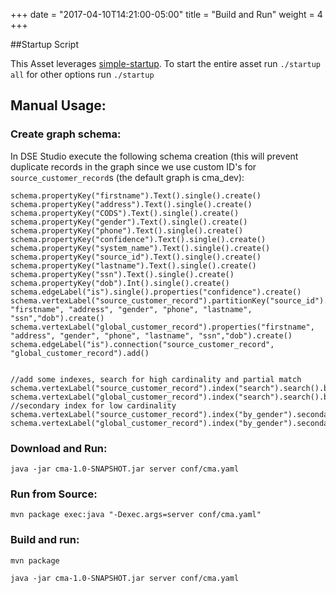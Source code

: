 +++
date = "2017-04-10T14:21:00-05:00"
title = "Build and Run"
weight =  4
+++

##Startup Script

This Asset leverages
[simple-startup](https://github.com/jshook/simple-startup). To start the entire
asset run `./startup all` for other options run `./startup`

## Manual Usage:

### Create graph schema:

In DSE Studio execute the following schema creation (this will prevent duplicate records in the graph since we use custom ID's for `source_customer_record`s (the default graph is cma_dev):

```
schema.propertyKey("firstname").Text().single().create()
schema.propertyKey("address").Text().single().create()
schema.propertyKey("CODS").Text().single().create()
schema.propertyKey("gender").Text().single().create()
schema.propertyKey("phone").Text().single().create()
schema.propertyKey("confidence").Text().single().create()
schema.propertyKey("system_name").Text().single().create()
schema.propertyKey("source_id").Text().single().create()
schema.propertyKey("lastname").Text().single().create()
schema.propertyKey("ssn").Text().single().create()
schema.propertyKey("dob").Int().single().create()
schema.edgeLabel("is").single().properties("confidence").create()
schema.vertexLabel("source_customer_record").partitionKey("source_id").properties("system_name", "firstname", "address", "gender", "phone", "lastname", "ssn","dob").create()
schema.vertexLabel("global_customer_record").properties("firstname", "address", "gender", "phone", "lastname", "ssn","dob").create()
schema.edgeLabel("is").connection("source_customer_record", "global_customer_record").add()


//add some indexes, search for high cardinality and partial match
schema.vertexLabel("source_customer_record").index("search").search().by("firstname").asString().by("lastname").asString().by("address").asString().by("ssn").asString().by("dob").add()
schema.vertexLabel("global_customer_record").index("search").search().by("firstname").asString().by("lastname").asString().by("address").asString().by("ssn").asString().by("dob").add()
//secondary index for low cardinality
schema.vertexLabel("source_customer_record").index("by_gender").secondary().by("gender").add()
schema.vertexLabel("global_customer_record").index("by_gender").secondary().by("gender").add()
```


### Download and Run:

    java -jar cma-1.0-SNAPSHOT.jar server conf/cma.yaml

### Run from Source:

    mvn package exec:java "-Dexec.args=server conf/cma.yaml"

### Build and run:

    mvn package

    java -jar cma-1.0-SNAPSHOT.jar server conf/cma.yaml
